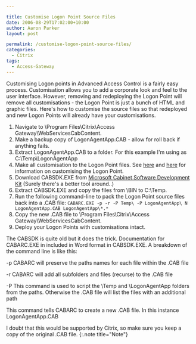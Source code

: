 ```yaml
---

title: Customise Logon Point Source Files
date: 2006-08-29T17:02:00+10:00
author: Aaron Parker
layout: post

permalink: /customise-logon-point-source-files/
categories:
  - Citrix
tags:
  - Access-Gateway
---
```

Customising Logon points in Advanced Access Control is a fairly easy process. Customisation allows you to add a corporate look and feel to the user interface. However, removing and redeploying the Logon Point will remove all customisations - the Logon Point is just a bunch of HTML and graphic files. Here's how to customise the source files so that redeployed and new Logon Points will already have your customisations.

  1. Navigate to \Program Files\Citrix\Access Gateway\WebServicesCabContent.
  2. Make a backup copy of LogonAgentApp.CAB - allow for roll back if anything fails.
  3. Extract LogonAgentApp.CAB to a folder. For this example I'm using as C:\Temp\LogonAgentApp
  4. Make all customisation to the Logon Point files. See [here](http://support.citrix.com/article/CTX108617&searchID=20966991) and [here](http://www.jasonconger.com/ShowPost.aspx?strID=9efce8af-b7a3-4836-a0f5-cc6478909654) for information on customising the Logon Point.
  5. Download CABSDK.EXE from [Microsoft Cabinet Software Development Kit](http://support.microsoft.com/kb/310618) (Surely there's a better tool around..)
  6. Extract CABSDK.EXE and copy the files from \BIN to C:\Temp.
  7. Run the following command-line to pack the Logon Point source files back into a .CAB file: `CABARC.EXE -p -r -P Temp\ -P LogonAgentApp\ N LogonAgentApp.CAB LogonAgentApp\*.*`
  8. Copy the new .CAB file to \Program Files\Citrix\Access Gateway\WebServicesCabContent.
  9. Deploy your Logon Points with customisations intact.

The CABSDK is quite old but it does the trick. Documentation for CABARC.EXE in included in Word format in CABSDK.EXE. A breakdown of the command line is like this:

-p CABARC will preserve the paths names for each file within the .CAB file

-r CABARC will add all subfolders and files (recurse) to the .CAB file

-P This command is used to script the \Temp and \LogonAgentApp folders from the paths. Otherwise the .CAB file will list the files with an additional path

This command tells CABARC to create a new .CAB file. In this instance LogonAgentApp.CAB

I doubt that this would be supported by Citrix, so make sure you keep a copy of the original .CAB file.
{:.note title="Note"}
